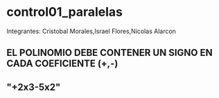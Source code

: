 # control01_paralelas
Integrantes: Cristobal Morales,Israel Flores,Nicolas Alarcon 

## EL POLINOMIO DEBE CONTENER UN SIGNO EN CADA COEFICIENTE (+,-) 
## "+2x**3-5x**2"

